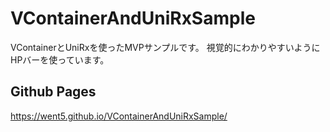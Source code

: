 # VContainerAndUniRxSample
VContainerとUniRxを使ったMVPサンプルです。
視覚的にわかりやすいようにHPバーを使っています。

## Github Pages
https://went5.github.io/VContainerAndUniRxSample/
